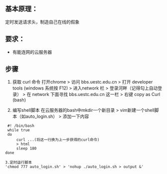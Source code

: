 ## 基本原理：
定时发送请求头，制造自己在线的假象
## 要求：
- 有能连网的云服务器
## 步骤
1. 获取 curl 命令
打开chrome > 访问 bbs.uestc.edu.cn > 打开 developer tools (windows 系统按 F12) > 进入network 栏 > 登录河畔（记得勾上自动登录） > 在 network 下面寻找 bbs.uestc.edu.cn 这一栏 > 右键 copy as Curl (bash)
 
 2. 编写shell脚本
 在云服务器的bash中mkdir一个新目录 > vim新建一个shell脚本（如auto_login.sh） > 添加一下内容
```
 #! /bin/bash
 while true
 do
     curl ...(将这一行换为上一步获得的curl命令)
     > html
     sleep 180
done
```

    3.定时运行脚本
    'chmod 777 auto_login.sh' > 'nohup ./auto_login.sh > output &'

